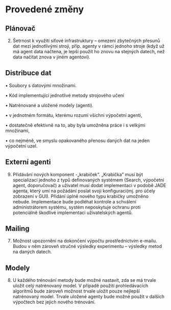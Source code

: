 Provedené změny
=====

Plánovač
-----
2. Šetrnost k využití síťové infrastruktury – omezení zbytečných přesunů dat
mezi jednotlivými stroji, příp. agenty v rámci jednoho stroje (když už má
agent data načtena, je lepší použít ho znovu na stejných datech, než data
načítat znova v jiném agentovi).


Distribuce dat
-----

• Soubory s datovými množinami.

• Kód implementující jednotlivé metody strojového učení

• Natrénované a uložené modely (agenti).


• v jednotném formátu, kterému rozumí všichni výpočetní agenti,

• dostatečně efektivně na to, aby byla umožněna práce i s velkými množinami,

• co nejméně, ve smyslu opakovaného přenosu daných dat na jeden výpočetní
uzel.

Externí agenti
----
9. Přidávání nových komponent -„krabiček“. „Krabička” musí být specializací
jednoho z typů definovaných systémem (Search, výpočetní agent,
doporučovač) a uživatel musí dodat implementaci v podobě JADE agenta,
který umí na požádání poslat svoji konfiguraci(mj. pro účely zobrazení v GUI).
Přidání úplně nového typu krabičky umožněno nebude. Implementace bude
podléhat kontrole a schválení administrátorem systému, systém neposkytuje
ochranu proti potenciálně škodlivé implementaci uživatelských agentů.


Mailing
----
7. Možnost upozornění na dokončení výpočtu prostřednictvím e-mailu. Budou
v něm zároveň stručné výsledky experimentu – výsledky metod na daných
datech.


Modely
----

8. U každého trénování metody bude možné nastavit, zda se má trvale uložit
celý natrénovaný model. V případě použití prohledávacích algoritmů bude
zároveň možnost trvale uložit pouze nejlepší natrénovaný model.
Trvale uložené agenty bude možné použít v dalších výpočtech bez jejich
nového trénování.

